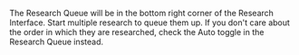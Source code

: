 ﻿The Research Queue will be in the bottom right corner of the Research Interface.
Start multiple research to queue them up.
If you don't care about the order in which they are researched, check the Auto toggle in the Research Queue instead.